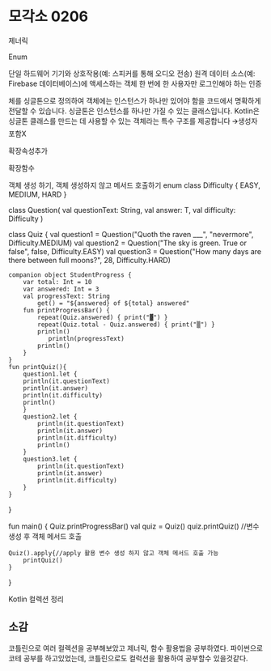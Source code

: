 # 모각소 0206
제너릭

Enum



단일 하드웨어 기기와 상호작용(예: 스피커를 통해 오디오 전송)
원격 데이터 소스(예: Firebase 데이터베이스)에 액세스하는 객체
한 번에 한 사용자만 로그인해야 하는 인증

체를 싱글톤으로 정의하여 객체에는 인스턴스가 하나만 있어야 함을 코드에서 명확하게 전달할 수 있습니다. 싱글톤은 인스턴스를 하나만 가질 수 있는 클래스입니다. Kotlin은 싱글톤 클래스를 만드는 데 사용할 수 있는 객체라는 특수 구조를 제공합니다
🡪생성자 포함X


확장속성추가


확장함수


객체 생성 하기, 객체 생성하지 않고 메서드 호출하기
enum class Difficulty {
    EASY, MEDIUM, HARD
}

class Question<T>(
    val questionText: String,
    val answer: T,
    val difficulty: Difficulty
)

class Quiz {
    val question1 = Question<String>("Quoth the raven ___", "nevermore", Difficulty.MEDIUM)
    val question2 = Question<Boolean>("The sky is green. True or false", false, Difficulty.EASY)
    val question3 = Question<Int>("How many days are there between full moons?", 28, Difficulty.HARD)

    companion object StudentProgress {
        var total: Int = 10
        var answered: Int = 3   
        val progressText: String
            get() = "${answered} of ${total} answered"
        fun printProgressBar() {
            repeat(Quiz.answered) { print("▓") }
            repeat(Quiz.total - Quiz.answered) { print("▒") }
            println()
               println(progressText)
            println()
        }
    }
    fun printQuiz(){
        question1.let {
        println(it.questionText)
        println(it.answer)
        println(it.difficulty)
        println()
        }
        question2.let {
            println(it.questionText)
            println(it.answer)
            println(it.difficulty)
            println()
        }
        question3.let {
            println(it.questionText)
            println(it.answer)
            println(it.difficulty)
        }
    }
}


fun main() {
    Quiz.printProgressBar()
    val quiz = Quiz()
    quiz.printQuiz() //변수 생성 후 객체 메서드 호출
    
    Quiz().apply{//apply 활용 변수 생성 하지 않고 객체 메서드 호출 가능
        printQuiz()        
    }
}

Kotlin 컬렉션 정리

## 소감
코틀린으로 여러 컬렉션을 공부해보았고 제너릭, 함수 활용법을 공부하였다. 파이썬으로 코테 공부를 하고있었는데, 코틀린으로도 컬럭션을 활용하여 공부할수 있을것같다.

